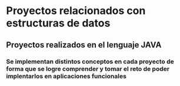 # Proyectos relacionados con estructuras de datos

## Proyectos realizados en el lenguaje JAVA

### Se implementan distintos conceptos en cada proyecto de forma que se logre comprender y tomar el reto de poder implentarlos en aplicaciones funcionales
